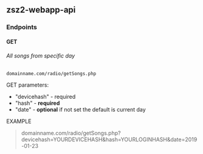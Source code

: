 ## zsz2-webapp-api

### Endpoints

#### **GET** 

###### All songs from specific day

`domainname.com/radio/getSongs.php`

GET parameters:
- "devicehash" - required
- "hash" - **required**
- "date" - **optional** if not set the default is current day

EXAMPLE

> domainname.com/radio/getSongs.php?devicehash=YOURDEVICEHASH&hash=YOURLOGINHASH&date=2019-01-23
